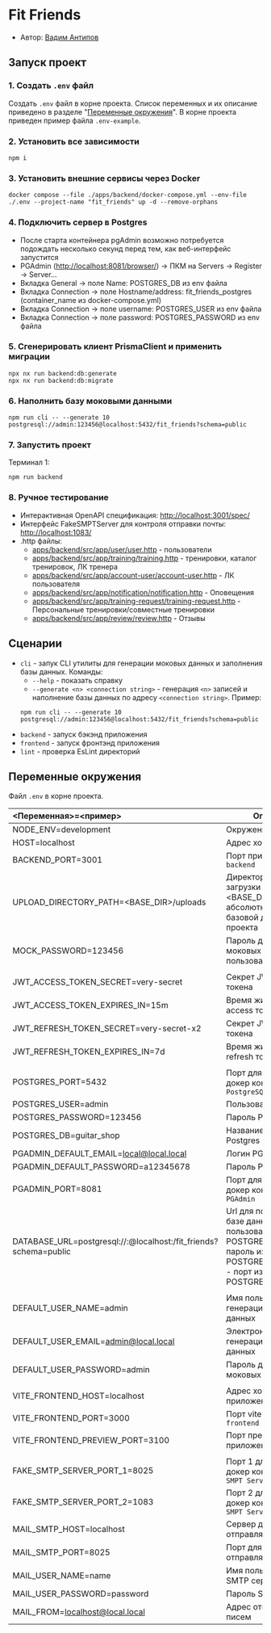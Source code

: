 # Fit Friends

- Автор: [Вадим Антипов](https://up.htmlacademy.ru/nodejs-2/5/user/2299899)

## Запуск проект

### 1. Создать `.env` файл

Создать `.env` файл в корне проекта. Список переменных и их описание приведено в разделе "[Переменные окружения](#переменные-окружения)". В корне проекта приведен пример файла `.env-example`.

### 2. Установить все зависимости

```
npm i
```

### 3. Установить внешние сервисы через Docker

```
docker compose --file ./apps/backend/docker-compose.yml --env-file ./.env --project-name "fit_friends" up -d --remove-orphans
```

### 4. Подключить сервер в Postgres

- После старта контейнера pgAdmin возможно потребуется подождать несколько секунд перед тем, как веб-интерфейс запустится
- PGAdmin ([http://localhost:8081/browser/](http://localhost:8081/browser/)) -> ПКМ на Servers -> Register -> Server...
- Вкладка General -> поле Name: POSTGRES_DB из env файла
- Вкладка Connection -> поле Hostname/address: fit_friends_postgres (container_name из docker-compose.yml)
- Вкладка Connection -> поле username: POSTGRES_USER из env файла
- Вкладка Connection -> поле password: POSTGRES_PASSWORD из env файла

### 5. Сгенерировать клиент PrismaClient и применить миграции

```
npx nx run backend:db:generate
npx nx run backend:db:migrate
```

### 6. Наполнить базу моковыми данными

```
npm run cli -- --generate 10 postgresql://admin:123456@localhost:5432/fit_friends?schema=public
```

### 7. Запустить проект

Терминал 1:

```
npm run backend
```

### 8. Ручное тестирование

- Интерактивная OpenAPI спецификация: [http://localhost:3001/spec/](http://localhost:3001/spec/)
- Интерфейс FakeSMPTServer для контроля отправки почты: [http://localhost:1083/](http://localhost:1083/)
- .http файлы:
  - [apps/backend/src/app/user/user.http](apps/backend/src/app/user/user.http) - пользователи
  - [apps/backend/src/app/training/training.http](apps/backend/src/app/training/training.http) - тренировки, каталог тренировок, ЛК тренера
  - [apps/backend/src/app/account-user/account-user.http](apps/backend/src/app/account-user/account-user.http) - ЛК пользователя
  - [apps/backend/src/app/notification/notification.http](apps/backend/src/app/notification/notification.http) - Оповещения
  - [apps/backend/src/app/training-request/training-request.http](apps/backend/src/app/training-request/training-request.http) - Персональные тренировки/совместные тренировки
  - [apps/backend/src/app/review/review.http](apps/backend/src/app/review/review.http) - Отзывы

## Сценарии

- `cli` - запук CLI утилиты для генерации моковых данных и заполнения базы данных. Команды:
  - `--help` - показать справку
  - `--generate <n> <connection string>` - генерация `<n>` записей и наполнение базы данных по адресу `<connection string>`. Пример:
  ```
  npm run cli -- --generate 10 postgresql://admin:123456@localhost:5432/fit_friends?schema=public
  ```
- `backend` - запуск бэкэнд приложения
- `frontend` - запуск фронтэнд приложения
- `lint` - проверка EsLint директорий

## Переменные окружения

Файл `.env` в корне проекта.

| <Переменная>=<пример>                                                                  | Описание                                                                                                                                            |
| :------------------------------------------------------------------------------------- | --------------------------------------------------------------------------------------------------------------------------------------------------- |
| NODE_ENV=development                                                                   | Окружение                                                                                                                                           |
| HOST=localhost                                                                         | Адрес хоста                                                                                                                                         |
| BACKEND_PORT=3001                                                                      | Порт приложения `backend`                                                                                                                           |
| UPLOAD_DIRECTORY_PATH=<BASE_DIR>/uploads                                               | Директория для загрузки файло, <BASE_DIR> - указать абсолютный путь до базовой директории проекта                                                   |
| MOCK_PASSWORD=123456                                                                   | Пароль для генерации моковых данных пользователей        |
|                                                                                        |                                                                                                                                                     |
| JWT_ACCESS_TOKEN_SECRET=very-secret                                                    | Секрет JWT access токена                                                                                                                            |
| JWT_ACCESS_TOKEN_EXPIRES_IN=15m                                                        | Время жизни JWT access токена                                                                                                                       |
| JWT_REFRESH_TOKEN_SECRET=very-secret-x2                                                | Секрет JWT refresh токена                                                                                                                           |
| JWT_REFRESH_TOKEN_EXPIRES_IN=7d                                                        | Время жизни JWT refresh токена                                                                                                                      |
|                                                                                        |                                                                                                                                                     |
| POSTGRES_PORT=5432                                                                     | Порт для создания докер контейнера `PostgreSQL`                                                                                                     |
| POSTGRES_USER=admin                                                                    | Пользователь Postgres                                                                                                                               |
| POSTGRES_PASSWORD=123456                                                               | Пароль Postgres                                                                                                                                     |
| POSTGRES_DB=guitar_shop                                                                | Название базы данных Postgres                                                                                                                       |
| PGADMIN_DEFAULT_EMAIL=local@local.local                                                | Логин PGAdmin                                                                                                                                       |
| PGADMIN_DEFAULT_PASSWORD=a12345678                                                     | Пароль PGAdmin                                                                                                                                      |
| PGADMIN_PORT=8081                                                                      | Порт для создания докер контейнера `PGAdmin`                                                                                                        |
| DATABASE_URL=postgresql://<user>:<password>@localhost:<port>/fit_friends?schema=public | Url для подключения к базе данных: <user> - пользователь из POSTGRES_USER, <password> - пароль из POSTGRES_PASSWORD, <port> - порт из POSTGRES_PORT |
|                                                                                        |                                                                                                                                                     |
| DEFAULT_USER_NAME=admin                                                                | Имя пользователя для генерации моковых данных                                                                                                       |
| DEFAULT_USER_EMAIL=admin@local.local                                                   | Электронная почта для генерации моковых данных                                                                                                      |
| DEFAULT_USER_PASSWORD=admin                                                            | Пароль для генерации моковых данных                                                                                                                 |
|                                                                                        |                                                                                                                                                     |
| VITE_FRONTEND_HOST=localhost                                                           | Адрес хоста приложения `frontend`                                                                                                                   |
| VITE_FRONTEND_PORT=3000                                                                | Порт vite приложения `frontend`                                                                                                                     |
| VITE_FRONTEND_PREVIEW_PORT=3100                                                        | Порт превью vite приложения `frontend`                                                                                                              |
|                                                                                        |                                                                                                                                                     |
| FAKE_SMTP_SERVER_PORT_1=8025                                                           | Порт 1 для создания докер контейнера `Fake SMPT Server`                                                                                             |
| FAKE_SMTP_SERVER_PORT_2=1083                                                           | Порт 2 для создания докер контейнера `Fake SMPT Server`                                                                                             |
| MAIL_SMTP_HOST=localhost                                                               | Сервер для отправляемых писем                                                                                                                       |
| MAIL_SMTP_PORT=8025                                                                    | Порт для отправляемых писем                                                                                                                         |
| MAIL_USER_NAME=name                                                                    | Имя пользователя SMTP сервера                                                                                                                       |
| MAIL_USER_PASSWORD=password                                                            | Пароль SMTP сервера                                                                                                                                 |
| MAIL_FROM=localhost@local.local                                                        | Адрес отправителя писем                                                                                                                             |
